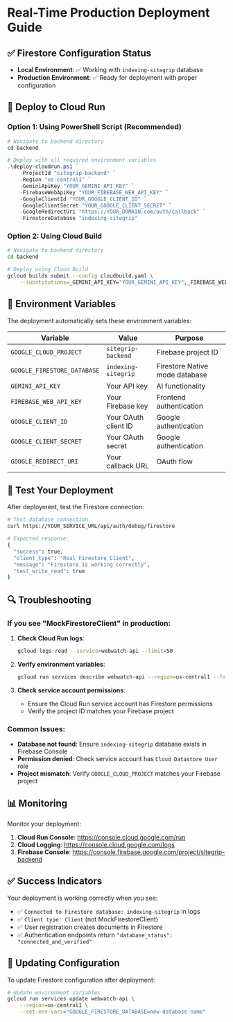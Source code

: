# Real-Time Production Deployment Guide

## ✅ **Firestore Configuration Status**
- **Local Environment**: ✅ Working with `indexing-sitegrip` database
- **Production Environment**: ✅ Ready for deployment with proper configuration

## 🚀 **Deploy to Cloud Run**

### Option 1: Using PowerShell Script (Recommended)

```powershell
# Navigate to backend directory
cd backend

# Deploy with all required environment variables
.\deploy-cloudrun.ps1 `
    -ProjectId "sitegrip-backend" `
    -Region "us-central1" `
    -GeminiApiKey "YOUR_GEMINI_API_KEY" `
    -FirebaseWebApiKey "YOUR_FIREBASE_WEB_API_KEY" `
    -GoogleClientId "YOUR_GOOGLE_CLIENT_ID" `
    -GoogleClientSecret "YOUR_GOOGLE_CLIENT_SECRET" `
    -GoogleRedirectUri "https://YOUR_DOMAIN.com/auth/callback" `
    -FirestoreDatabase "indexing-sitegrip"
```

### Option 2: Using Cloud Build

```bash
# Navigate to backend directory
cd backend

# Deploy using Cloud Build
gcloud builds submit --config cloudbuild.yaml \
    --substitutions=_GEMINI_API_KEY="YOUR_GEMINI_API_KEY",_FIREBASE_WEB_API_KEY="YOUR_FIREBASE_WEB_API_KEY",_GOOGLE_CLIENT_ID="YOUR_GOOGLE_CLIENT_ID",_GOOGLE_CLIENT_SECRET="YOUR_GOOGLE_CLIENT_SECRET",_GOOGLE_REDIRECT_URI="https://YOUR_DOMAIN.com/auth/callback"
```

## 🔧 **Environment Variables**

The deployment automatically sets these environment variables:

| Variable | Value | Purpose |
|----------|-------|---------|
| `GOOGLE_CLOUD_PROJECT` | `sitegrip-backend` | Firebase project ID |
| `GOOGLE_FIRESTORE_DATABASE` | `indexing-sitegrip` | Firestore Native mode database |
| `GEMINI_API_KEY` | Your API key | AI functionality |
| `FIREBASE_WEB_API_KEY` | Your Firebase key | Frontend authentication |
| `GOOGLE_CLIENT_ID` | Your OAuth client ID | Google authentication |
| `GOOGLE_CLIENT_SECRET` | Your OAuth secret | Google authentication |
| `GOOGLE_REDIRECT_URI` | Your callback URL | OAuth flow |

## 🧪 **Test Your Deployment**

After deployment, test the Firestore connection:

```bash
# Test database connection
curl https://YOUR_SERVICE_URL/api/auth/debug/firestore

# Expected response:
{
  "success": true,
  "client_type": "Real Firestore Client",
  "message": "Firestore is working correctly",
  "test_write_read": true
}
```

## 🔍 **Troubleshooting**

### If you see "MockFirestoreClient" in production:

1. **Check Cloud Run logs**:
   ```bash
   gcloud logs read --service=webwatch-api --limit=50
   ```

2. **Verify environment variables**:
   ```bash
   gcloud run services describe webwatch-api --region=us-central1 --format="export"
   ```

3. **Check service account permissions**:
   - Ensure the Cloud Run service account has Firestore permissions
   - Verify the project ID matches your Firebase project

### Common Issues:

- **Database not found**: Ensure `indexing-sitegrip` database exists in Firebase Console
- **Permission denied**: Check service account has `Cloud Datastore User` role
- **Project mismatch**: Verify `GOOGLE_CLOUD_PROJECT` matches your Firebase project

## 📊 **Monitoring**

Monitor your deployment:

1. **Cloud Run Console**: https://console.cloud.google.com/run
2. **Cloud Logging**: https://console.cloud.google.com/logs
3. **Firebase Console**: https://console.firebase.google.com/project/sitegrip-backend

## ✅ **Success Indicators**

Your deployment is working correctly when you see:

- ✅ `Connected to Firestore database: indexing-sitegrip` in logs
- ✅ `Client type: Client` (not MockFirestoreClient)
- ✅ User registration creates documents in Firestore
- ✅ Authentication endpoints return `"database_status": "connected_and_verified"`

## 🔄 **Updating Configuration**

To update Firestore configuration after deployment:

```bash
# Update environment variables
gcloud run services update webwatch-api \
    --region=us-central1 \
    --set-env-vars="GOOGLE_FIRESTORE_DATABASE=new-database-name"
``` 